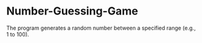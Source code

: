 # Number-Guessing-Game
The program generates a random number between a specified range (e.g., 1 to 100).
